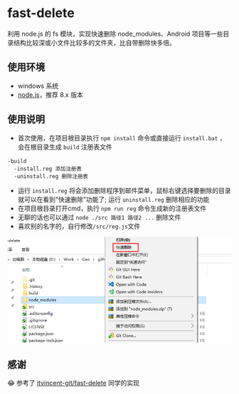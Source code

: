 # fast-delete
利用 node.js 的 fs 模块，实现快速删除 node_modules、Android 项目等一些目录结构比较深或小文件比较多的文件夹，比自带删除快多倍。
## 使用环境
* windows 系统
* [node.js](https://nodejs.org)，推荐 8.x 版本

## 使用说明
* 首次使用，在项目根目录执行 ```npm install``` 命令或直接运行 ```install.bat``` ，会在根目录生成 ```build``` 注册表文件
```
-build
  -install.reg 添加注册表
  -uninstall.reg 删除注册表
```
* 运行 ```install.reg``` 将会添加删除程序到邮件菜单，鼠标右键选择要删除的目录就可以在看到"快速删除"功能了; 运行 ```uninstall.reg``` 删除相应的功能
* 在项目根目录打开cmd，执行 ```npm run reg``` 命令生成新的注册表文件
* 无聊的话也可以通过 ```node ./src 路径1 路径2 ...``` 删除文件
* 喜欢别的名字的，自行修改```/src/reg.js```文件

![demo](assets/img/demo.png)

## 感谢
😂 参考了 [itvincent-git/fast-delete](https://github.com/itvincent-git/fast-delete) 同学的实现
